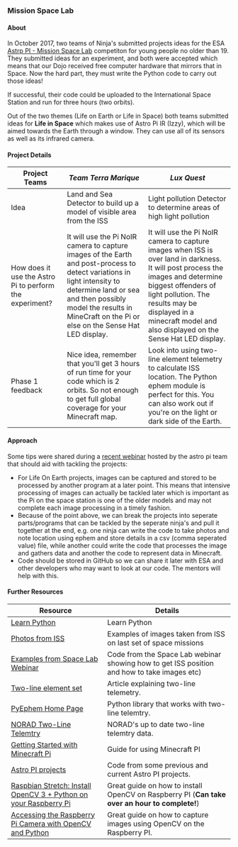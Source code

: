 ### Mission Space Lab

#### About

In October 2017, two teams of Ninja's submitted projects ideas for the ESA [Astrp PI - Mission Space Lab](https://astro-pi.org/missions/space-lab/) competiton for young people no older than 19. They submitted ideas for an experiment, and both were accepted which means that our Dojo received free computer hardware that mirrors that in Space. Now the hard part, they must write the Python code to carry out those ideas!

If successful, their code could be uploaded to the International Space Station and run for three hours (two orbits).

Out of the two themes (Life on Earth or Life in Space) both teams submitted ideas for **Life in Space** which makes use of Astro Pi IR (Izzy), which will be aimed towards the Earth through a window. They can use all of its sensors as well as its infrared camera.

#### Project Details

| Project Teams | *Team Terra Marique* | *Lux Quest* |
| --- | --- | --- |
| Idea          | Land and Sea Detector to build up a model of visible area from the ISS | Light pollution Detector to determine areas of high light pollution |
| How does it use the Astro Pi to perform the experiment? | It will use the Pi NoIR camera to capture images of the Earth and post-process to detect variations in light intensity to determine land or sea and then possibly model the results in MineCraft on the Pi or else on the Sense Hat LED display. | It will use the Pi NoIR camera to capture images when ISS is over land in darkness. It will post process the images and determine biggest offenders of light pollution. The results may be displayed in a minecraft model and also displayed on the Sense Hat LED display. |
| Phase 1 feedback | Nice idea, remember that you'll get 3 hours of run time for your code which is 2 orbits. So not enough to get full global coverage for your Minecraft map. | Look into using two-line element telemetry to calculate ISS location. The Python ephem module is perfect for this. You can also work out if you're on the light or dark side of the Earth. |

#### Approach

Some tips were shared during a [recent webinar](https://astro-pi.org/updates/mission-space-lab-training-webinar/) hosted by the astro pi team that should aid with tackling the projects:
* For Life On Earth projects, images can be captured and stored to be processed by another program at a later point. This means that intensive processing of images can actually be tackled later which is important as the Pi on the space station is one of the older models and may not complete each image processing in a timely fashion.
* Because of the point above, we can break the projects into seperate parts/programs that can be tackled by the seperate ninja's and pull it together at the end, e.g. one ninja can write the code to take photos and note location using ephem and store details in a csv (comma seperated value) file, while another could write the code that processes the image and gathers data and another the code to represent data in Minecraft.
* Code should be stored in GitHub so we can share it later with ESA and other developers who may want to look at our code. The mentors will help with this.

#### Further Resources

| Resource                                                                                   | Details                                                                                                |
|--------------------------------------------------------------------------------------------|--------------------------------------------------------------------------------------------------------|
| [Learn Python](python.md)                                                                  | Learn Python                                                                                           |
| [Photos from ISS](https://github.com/astro-pi/enviro-pi/tree/master/iss%20downloads)       | Examples of images taken from ISS on last set of space missions                                        |
| [Examples from Space Lab Webinar](https://github.com/coderdojo-banbridge/astro-pi-examples)| Code from the Space Lab webinar showing how to get ISS position and how to take images etc)              |
| [Two-line element set](https://en.wikipedia.org/wiki/Two-line_element_set)                 | Article explaining two-line telemetry. |
| [PyEphem Home Page](http://rhodesmill.org/pyephem/index.html)                              | Python library that works with two-line telemtry. |
| [NORAD Two-Line Telemtry](http://celestrak.com/NORAD/elements/stations.txt)                | NORAD's up to date two-line telemtry data. |
| [Getting Started with Minecraft Pi](https://projects.raspberrypi.org/en/projects/getting-started-with-minecraft-pi) | Guide for using Minecraft PI |
| [Astro PI projects](https://github.com/astro-pi) | Code from some previous and current Astro PI projects. |
| [Raspbian Stretch: Install OpenCV 3 + Python on your Raspberry Pi](https://www.pyimagesearch.com/2017/09/04/raspbian-stretch-install-opencv-3-python-on-your-raspberry-pi/) | Great guide on how to install OpenCV on Raspberry PI (**Can take over an hour to complete!**)
| [Accessing the Raspberry Pi Camera with OpenCV and Python](https://www.pyimagesearch.com/2015/03/30/accessing-the-raspberry-pi-camera-with-opencv-and-python/) | Great guide on how to capture images using OpenCV on the Raspberry PI. |

